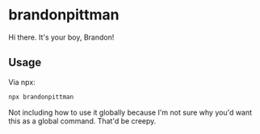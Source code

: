 # brandonpittman

Hi there. It's your boy, Brandon!

## Usage

Via npx:

```bash
npx brandonpittman
```

Not including how to use it globally because I'm not sure why you'd want this
as a global command. That'd be creepy.
